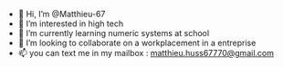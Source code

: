 - 👋 Hi, I’m @Matthieu-67
- 👀 I’m interested in high tech
- 🌱 I’m currently learning numeric systems at school
- 💞️ I’m looking to collaborate on a workplacement in a entreprise
- 📫 you can text me in my mailbox : matthieu.huss67770@gmail.com
